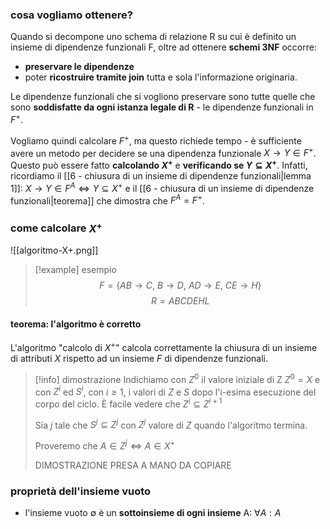 ### cosa vogliamo ottenere?

Quando si decompone uno schema di relazione R su cui è definito un insieme di dipendenze funzionali F, oltre ad ottenere **schemi 3NF** occorre:
- **preservare le dipendenze**
- poter **ricostruire tramite join** tutta e sola l'informazione originaria.

Le dipendenze funzionali che si vogliono preservare sono tutte quelle che sono **soddisfatte da ogni istanza legale di R** - le dipendenze funzionali in $F^+$.

Vogliamo quindi calcolare $F^+$, ma questo richiede tempo - è sufficiente avere un metodo per decidere se una dipendenza funzionale $X\to Y\in F^+$. Questo può essere fatto **calcolando $X^+$** e **verificando se $Y\subseteq X^+$**.
Infatti, ricordiamo il [[6 - chiusura di un insieme di dipendenze funzionali|lemma 1]]: $X\to Y\in F^A\iff Y\subseteq X^+$ e il  [[6 - chiusura di un insieme di dipendenze funzionali|teorema]] che dimostra che $F^A=F^+$.

### come calcolare $X^+$
![[algoritmo-X+.png]]

>[!example] esempio 
>$$F=\{AB\to C,\: B\to D,\: AD\to E,\: CE\to H\}$$
> $$R=ABCDEHL$$


#### teorema: l'algoritmo è corretto
L'algoritmo "calcolo di $X^+$" calcola correttamente la chiusura di un insieme di attributi $X$ rispetto ad un insieme $F$ di dipendenze funzionali.

>[!info] dimostrazione
>Indichiamo con $Z^0$ il valore iniziale di Z $Z^0=X$ e con $Z^i$ ed $S^i$, con $i\geq1$, i valori di $Z$ e $S$ dopo l'i-esima esecuzione del corpo del ciclo.
>È facile vedere che $Z^i \subseteq Z^{i+1}$
>
>Sia $j$ tale che $S^j \subseteq Z^j$ con $Z^j$ valore di $Z$ quando l'algoritmo termina.
>
>Proveremo che $A\in Z^j\iff A\in X^+$ 
>
>DIMOSTRAZIONE PRESA A MANO DA COPIARE

### proprietà dell'insieme vuoto
- l'insieme vuoto $\emptyset$ è un **sottoinsieme di ogni insieme** A: $\forall A:A$